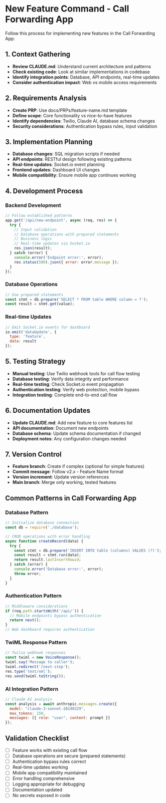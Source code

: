# New Feature Command - Call Forwarding App

Follow this process for implementing new features in the Call Forwarding App:

## 1. Context Gathering
- **Review CLAUDE.md**: Understand current architecture and patterns
- **Check existing code**: Look at similar implementations in codebase
- **Identify integration points**: Database, API endpoints, real-time updates
- **Consider authentication impact**: Web vs mobile access requirements

## 2. Requirements Analysis
- **Create PRP**: Use docs/PRPs/feature-name.md template
- **Define scope**: Core functionality vs nice-to-have features
- **Identify dependencies**: Twilio, Claude AI, database schema changes
- **Security considerations**: Authentication bypass rules, input validation

## 3. Implementation Planning
- **Database changes**: SQL migration scripts if needed
- **API endpoints**: RESTful design following existing patterns
- **Real-time updates**: Socket.io event planning
- **Frontend updates**: Dashboard UI changes
- **Mobile compatibility**: Ensure mobile app continues working

## 4. Development Process

### Backend Development
```javascript
// Follow established patterns
app.get('/api/new-endpoint', async (req, res) => {
  try {
    // Input validation
    // Database operations with prepared statements
    // Business logic
    // Real-time updates via Socket.io
    res.json(result);
  } catch (error) {
    console.error('Endpoint error:', error);
    res.status(500).json({ error: error.message });
  }
});
```

### Database Operations
```javascript
// Use prepared statements
const stmt = db.prepare('SELECT * FROM table WHERE column = ?');
const result = stmt.get(value);
```

### Real-time Updates
```javascript
// Emit Socket.io events for dashboard
io.emit('dataUpdate', { 
  type: 'feature',
  data: result 
});
```

## 5. Testing Strategy
- **Manual testing**: Use Twilio webhook tools for call flow testing
- **Database testing**: Verify data integrity and performance
- **Real-time testing**: Check Socket.io event propagation
- **Authentication testing**: Verify web protection, mobile bypass
- **Integration testing**: Complete end-to-end call flow

## 6. Documentation Updates
- **Update CLAUDE.md**: Add new feature to core features list
- **API documentation**: Document new endpoints
- **Database schema**: Update schema documentation if changed
- **Deployment notes**: Any configuration changes needed

## 7. Version Control
- **Feature branch**: Create if complex (optional for simple features)
- **Commit message**: Follow v2.x - Feature Name format
- **Version increment**: Update version references
- **Main branch**: Merge only working, tested features

## Common Patterns in Call Forwarding App

### Database Pattern
```javascript
// Initialize database connection
const db = require('./database');

// CRUD operations with error handling
async function createRecord(data) {
  try {
    const stmt = db.prepare('INSERT INTO table (columns) VALUES (?)');
    const result = stmt.run(data);
    return result.lastInsertRowid;
  } catch (error) {
    console.error('Database error:', error);
    throw error;
  }
}
```

### Authentication Pattern
```javascript
// Middleware considerations
if (req.path.startsWith('/api/')) {
  // Mobile endpoints bypass authentication
  return next();
}
// Web dashboard requires authentication
```

### TwiML Response Pattern
```javascript
// Twilio webhook responses
const twiml = new VoiceResponse();
twiml.say('Message to caller');
twiml.redirect('/next-step');
res.type('text/xml');
res.send(twiml.toString());
```

### AI Integration Pattern
```javascript
// Claude AI analysis
const analysis = await anthropic.messages.create({
  model: "claude-3-sonnet-20240229",
  max_tokens: 150,
  messages: [{ role: "user", content: prompt }]
});
```

## Validation Checklist
- [ ] Feature works with existing call flow
- [ ] Database operations are secure (prepared statements)
- [ ] Authentication bypass rules correct
- [ ] Real-time updates working
- [ ] Mobile app compatibility maintained
- [ ] Error handling comprehensive
- [ ] Logging appropriate for debugging
- [ ] Documentation updated
- [ ] No secrets exposed in code